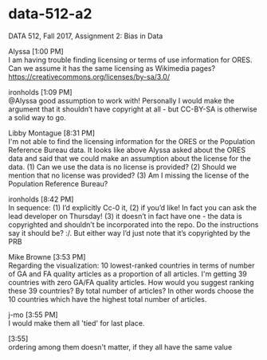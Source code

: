 # data-512-a2
DATA 512, Fall 2017, Assignment 2: Bias in Data


Alyssa [1:00 PM]  
I am having trouble finding licensing or terms of use information for ORES. Can we assume it has the same licensing as Wikimedia pages? https://creativecommons.org/licenses/by-sa/3.0/


ironholds [1:09 PM]  
@Alyssa good assumption to work with! Personally I would make the argument that it shouldn’t have copyright at all - but CC-BY-SA is otherwise a solid way to go.





Libby Montague [8:31 PM]  
I'm not able to find the licensing information for the ORES or the Population Reference Bureau data. It looks like above Alyssa asked about the ORES data and said that we could make an assumption about the license for the data. (1) Can we use the data is no license is provided? (2) Should we mention that no license was provided? (3) Am I missing the license of the Population Reference Bureau?


ironholds [8:42 PM]  
In sequence: (1) I’d explicitly Cc-0 it, (2) if you’d like! In fact you can ask the lead developer on Thursday! (3) it doesn’t in fact have one - the data is copyrighted and shouldn’t be incorporated into the repo. Do the instructions say it should be? :/. But either way I’d just note that it’s copyrighted by the PRB


Mike Browne [3:53 PM]  
Regarding the visualization:  10 lowest-ranked countries in terms of number of GA and FA quality articles as a proportion of all articles.  I'm getting 39 countries with zero GA/FA quality articles.  How would you suggest ranking these 39 countries?  By total number of articles?  In other words choose the 10 countries which have the highest total number of articles.


j-mo [3:55 PM]  
I would make them all 'tied' for last place.


[3:55]  
ordering among them doesn't matter, if they all have the same value